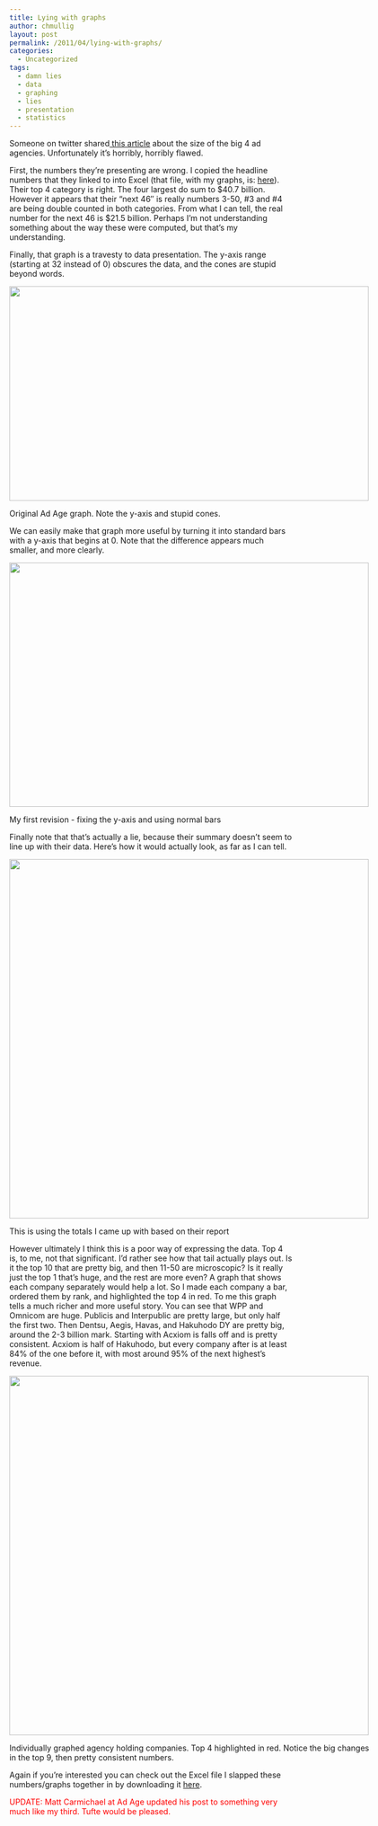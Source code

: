 ```yaml
---
title: Lying with graphs
author: chmullig
layout: post
permalink: /2011/04/lying-with-graphs/
categories:
  - Uncategorized
tags:
  - damn lies
  - data
  - graphing
  - lies
  - presentation
  - statistics
---
```

Someone on twitter shared[ this article][1] about the size of the big 4 ad agencies. Unfortunately it&#8217;s horribly, horribly flawed.

First, the numbers they&#8217;re presenting are wrong. I copied the headline numbers that they linked to into Excel (that file, with my graphs, is: [here][2]). Their top 4 category is right. The four largest do sum to $40.7 billion. However it appears that their &#8220;next 46&#8243; is really numbers 3-50, #3 and #4 are being double counted in both categories. From what I can tell, the real number for the next 46 is $21.5 billion. Perhaps I&#8217;m not understanding something about the way these were computed, but that&#8217;s my understanding.

Finally, that graph is a travesty to data presentation. The y-axis range (starting at 32 instead of 0) obscures the data, and the cones are stupid beyond words.

<div id="attachment_335" style="width: 650px" class="wp-caption alignnone">
  <a href="http://chmullig.com/wp-content/uploads/2011/04/Agency-Holding-Cos.jpeg"><img class="size-full wp-image-335" title="Original Ad Age graph" src="http://chmullig.com/wp-content/uploads/2011/04/Agency-Holding-Cos.jpeg" alt="" width="640" height="382" /></a>
  
  <p class="wp-caption-text">
    Original Ad Age graph. Note the y-axis and stupid cones.
  </p>
</div>

We can easily make that graph more useful by turning it into standard bars with a y-axis that begins at 0. Note that the difference appears much smaller, and more clearly.

<div id="attachment_336" style="width: 650px" class="wp-caption alignnone">
  <a href="http://chmullig.com/wp-content/uploads/2011/04/Agency-Holding-Companies.png"><img class="size-full wp-image-336" title="Chris' first revision" src="http://chmullig.com/wp-content/uploads/2011/04/Agency-Holding-Companies.png" alt="" width="640" height="435" /></a>
  
  <p class="wp-caption-text">
    My first revision - fixing the y-axis and using normal bars
  </p>
</div>

Finally note that that&#8217;s actually a lie, because their summary doesn&#8217;t seem to line up with their data. Here&#8217;s how it would actually look, as far as I can tell.

<div id="attachment_337" style="width: 650px" class="wp-caption alignnone">
  <a href="http://chmullig.com/wp-content/uploads/2011/04/Agency-Holding-chmullig-v2.png"><img class="size-full wp-image-337 " title="Agency Holding chmullig v2" src="http://chmullig.com/wp-content/uploads/2011/04/Agency-Holding-chmullig-v2.png" alt="" width="640" /></a>
  
  <p class="wp-caption-text">
    This is using the totals I came up with based on their report
  </p>
</div>

However ultimately I think this is a poor way of expressing the data. Top 4 is, to me, not that significant. I&#8217;d rather see how that tail actually plays out. Is it the top 10 that are pretty big, and then 11-50 are microscopic? Is it really just the top 1 that&#8217;s huge, and the rest are more even? A graph that shows each company separately would help a lot. So I made each company a bar, ordered them by rank, and highlighted the top 4 in red. To me this graph tells a much richer and more useful story. You can see that WPP and Omnicom are huge. Publicis and Interpublic are pretty large, but only half the first two. Then Dentsu, Aegis, Havas, and Hakuhodo DY are pretty big, around the 2-3 billion mark. Starting with Acxiom is falls off and is pretty consistent. Acxiom is half of Hakuhodo, but every company after is at least 84% of the one before it, with most around 95% of the next highest&#8217;s revenue.

<div id="attachment_338" style="width: 650px" class="wp-caption alignnone">
  <a href="http://chmullig.com/wp-content/uploads/2011/04/Agency-Holdings-Individual-Cos.png"><img class="size-large wp-image-640 " title="Agency Holdings Individual Cos" src="http://chmullig.com/wp-content/uploads/2011/04/Agency-Holdings-Individual-Cos-1024x696.png" alt="" width="640" /></a>
  
  <p class="wp-caption-text">
    Individually graphed agency holding companies. Top 4 highlighted in red. Notice the big changes in the top 9, then pretty consistent numbers.
  </p>
</div>

Again if you&#8217;re interested you can check out the Excel file I slapped these numbers/graphs together in by downloading it [here][2].

<span style="color: #ff0000;">UPDATE: Matt Carmichael at Ad Age updated his post to something very much like my third. Tufte would be pleased.</span>

 [1]: http://adage.com/article/adagestat/stat-day-50-biggest-ad-agencies-stack/227214/
 [2]: http://chmullig.com/wp-content/uploads/2011/04/Ad-Age-firm-size-reconstruction.xlsx